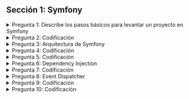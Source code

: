 ## Sección 1: Symfony
<details>
<summary>Pregunta 1: Describe los pasos básicos para levantar un proyecto en Symfony</summary>

**Instalación con el binario de Symfony:**

**Linux**:
1. Descarga el binario de Symfony en tu directorio `/usr/local/bin`
```
sudo wget https://get.symfony.com/cli/installer -O - | bash
```
2. Mueve el binario a tu PATH para poder acceder a él globalmente
```
sudo mv /root/.symfony/bin/symfony /usr/local/bin/symfony
```
3. Una vez instalado el binario, puedes crear un nuevo proyecto Symfony con el siguiente comando:
```
symfony new my_project_name
```

**Windows**:
1. Descarga el archivo .exe del binario de Symfony desde la página oficial de Symfony.
2. Ejecuta el archivo .exe para instalar el binario de Symfony.
3. Abre la terminal (CMD o PowerShell) y ejecuta el siguiente comando para crear un nuevo proyecto Symfony:
```
symfony new my_project_name
```

**Mac**:
1. Abre la terminal y ejecuta el siguiente comando para descargar el binario de Symfony:
```
curl -sS https://get.symfony.com/cli/installer | bash
```
2. Mueve el binario a tu PATH para poder acceder a él globalmente:
```
mv /root/.symfony/bin/symfony /usr/local/bin/symfony
```
3. Crea un nuevo proyecto Symfony con el siguiente comando:
```
symfony new my_project_name
```
4. Ejecuta el servidor (local) con el comando:
```
symfony server:start
```

**Instalación con Composer**

**Linux | Mac | Windows**:
1. Descarga e instala Composer
2. Crea un nuevo proyecto con el siguiente comando:
```
composer create-project symfony/website-skeleton my_project_name
```
</details>
<details><summary>Pregunta 2: Codificación</summary>

**Controlador**

El controlador `HelloController` se encuentra en `src/Controller/HelloController.php`. Este controlador maneja la ruta `/hello/{name}` y devuelve un saludo personalizado. Si no se proporciona un nombre, el controlador devolverá "Hello World".


**Prueba**

La prueba HelloControllerTest se encuentra en `tests/Controller/HelloControllerTest.php`. Esta prueba verifica que la ruta `/hello/{name}` devuelve el saludo correcto.
</details>

<details>
<summary>Pregunta 3: Arquitectura de Symfony</summary>

**Un proyecto Symfony típico se organiza en varios directorios y archivos**.

`bin/`: Contiene los scripts ejecutables, incluyendo la consola de Symfony.

`config/`: Contiene todos los archivos de configuración de la aplicación.

`migrations`: Gestiona los cambios en la estructura de las base de datos.Cada vez que se hace un cambio en la estructura de la base de datos, como añadir una nueva tabla o modificar una existente, se crea una nueva migración que describe ese cambio. Luego se puede ejecutar esa migración para aplicar el cambio a la base de datos.

`public/`: Es el directorio raíz del servidor web y contiene todos los archivos accesibles públicamente, como imágenes, estilos y scripts JavaScript.

`src/`: Contiene todo el código PHP de la aplicación, organizado en Bundles. Aquí es donde se colocan los controladores, entidades, formularios, etc.

`templates/`: Contiene todas las plantillas de la aplicación, normalmente escritas en Twig, el motor de plantillas de Symfony.

`translations`: Esta carpeta contiene los archivos de traducción de la aplicación. Symfony utiliza estos archivos para traducir los mensajes de la aplicación a diferentes idiomas. Cada archivo de traducción corresponde a un idioma y contiene una lista de mensajes en el idioma original y su traducción al idioma correspondiente.

`tests/`: Contiene todas las pruebas de la aplicación.

`vendor/`: Contiene todas las librerías de terceros, incluyendo Symfony mismo. Este directorio se genera automáticamente cuando se instalan las dependencias con Composer.

`.env`: Es un archivo que define las variables de entorno para la aplicación.
</details>

<details>
<summary>Pregunta 4: Codificación</summary>

El controlador `AdditionController` se encuentra en `src/Controller/Math/AdditionController.php`. Este controlador maneja la ruta `/add/{a}/{b}` y devuelve la suma de dos números utilizando el servicio `AdditionService`.
</details>
<details>
<summary>Pregunta 5: Codificación</summary>

Para esta pregunta, he creado una clase `User`, un formulario `UserType`, un repositorio `UserRepository` y un controlador `UserController`.
Para probar el endpoint /user/new, necesitas enviar una solicitud HTTP POST a este. La solicitud debe incluir un cuerpo con los datos del usuario en formato JSON:
```
curl --header "Content-Type: application/json" \
--request POST \
--data '{"username":"nombre_de_usuario","email":"correo@ejemplo.com"}' \
http://localhost:8000/user/new
```
</details>
<details>
<summary>Pregunta 6: Dependency Injection</summary>

1. La Inyección de Dependencias es un patrón de diseño que se utiliza para minimizar el acoplamiento entre diferentes partes de una aplicación y mejorar su mantenibilidad y flexibilidad. En lugar de que las clases creen las dependencias que necesitan para funcionar, estas dependencias se “inyectan” en las clases que las necesitan.
2. La configuración de la Inyección de Dependencias en Symfony se realiza principalmente a través del archivo services.yaml, que se encuentra en el directorio config
   En Symfony, esto se maneja a través del contenedor de servicios. Un servicio es cualquier objeto que realiza una tarea. El contenedor de servicios es una herramienta que administra la creación y distribución de estos servicios.

```yaml
# config/services.yaml
services:
    App\Service\Mailer: 
      # Aquí puedes configurar tus servicios

    App\Controller\RegistrationController:
        arguments:
            - '@App\Service\Mailer'
```
>Symfony automáticamente registra y configura servicios para las clases en ciertos directorios, como src/Controller y src/Service, por lo que no siempre necesitas configurar manualmente cada servicio.
</details>
<details>
<summary>Pregunta 7: Codificación</summary>

Para esta pregunta, he creado una entidad `Product`, un repositorio `ProductRepository` y un controlador `ProductController`.

La base de datos se encuentra configurada a través de la variable de entorno DATABASE_URL en el archivo .env: `DATABASE_URL="mysql://root@127.0.0.1:3306/product"`

Para probar el endpoint utilizar:
```
curl --request GET http://localhost:8000/products/expensive
```

Este comando te devolverá una lista de productos con un precio mayor a 100 en formato JSON. Se utiliza las fixtures de Doctrine para crear la tabla product y llenarla con datos ficticios.
</details>
<details>
<summary>Pregunta 8: Event Dispatcher</summary>

El `Event Dispatcher` en Symfony es como un sistema de mensajería. Permite que diferentes partes del código se “hablen” entre sí sin estar directamente conectadas. Cuando algo importante sucede en la aplicación, puede “despachar” un evento. Luego, cualquier parte del código que esté interesado en ese evento puede “escucharlo” y reaccionar en consecuencia, por ejemplo, el evento `kernel.request`, se despacha justo antes de que Symfony empiece a manejar una solicitud HTTP.
</details>
<details>
<summary>Pregunta 9: Codificación</summary>

Para resolver la problemática se crean las clases `NotExampleEmail` y `NotExampleEmailValidator`

**NotExampleEmail**

Es una restricción personalizada que hereda de la clase Constraint de Symfony. Esta restricción se aplica al campos de correo electrónico de la entidad User para asegurar que el correo electrónico no pertenezca al dominio “example.com”.

**NotExampleEmailValidator**

Es el validador para la restricción NotExampleEmail. Este validador implementa el método validate, que se invoca cuando se valida un campo de correo electrónico de la entidad User.

Para usar este validador personalizado en la entidad User, se aplica la restricción `NotExampleEmail` al campo de correo electrónico de la entidad User de la siguiente manera:
use App\Validator\Constraints\NotExampleEmail;

```php
class User
{
/**
* @NotExampleEmail
*/
private $email;

    // ...
}
```
</details>
<details>
<summary>Pregunta 10: Codificación</summary>

Para esta pregunta, he creado un `EventSubscriber` en Symfony llamado `RequestSubscriber`.

Esta clase implementa la interfaz `EventSubscriberInterface` de Symfony, lo que significa que puede suscribirse a eventos del sistema. En este caso, se suscribe al evento `kernel.request`, que se dispara en cada solicitud HTTP que llega a la aplicación.

El constructor de `RequestSubscriber` recibe una instancia de `LoggerInterface`, que es el servicio de logging de Symfony. Este servicio se inyecta automáticamente gracias al contenedor de servicios de Symfony.

El método `onKernelRequest` se ejecuta cada vez que se dispara el evento `kernel.request`. Este método recibe un objeto `RequestEvent`, que contiene información sobre la solicitud HTTP actual. En este método, se registra la URL de la página visitada en el archivo de log utilizando el servicio de logging.

El método estático `getSubscribedEvents` define a qué eventos se suscribe esta clase. En este caso, se suscribe al evento `kernel.request` y especifica que el método onKernelRequest debe ser ejecutado cuando se dispara este evento.
</details>